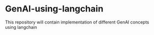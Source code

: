 # GenAI-using-langchain
This repository will contain implementation of different GenAI concepts using langchain
